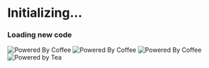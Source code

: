 # Initializing...
### Loading new code

![Powered By Coffee](https://img.shields.io/badge/Powered_By-Coffee-blue)
![Powered By Coffee](https://img.shields.io/badge/Running_On-Instanity-darkred)
![Powered By Coffee](https://img.shields.io/badge/I've_still_got_my-dwindling_ace-limegreen)
![Powered by Tea](https://img.shields.io/static/v1?label=2.8L&message=Tea_Injection&labelColor=darkred&color=black)
